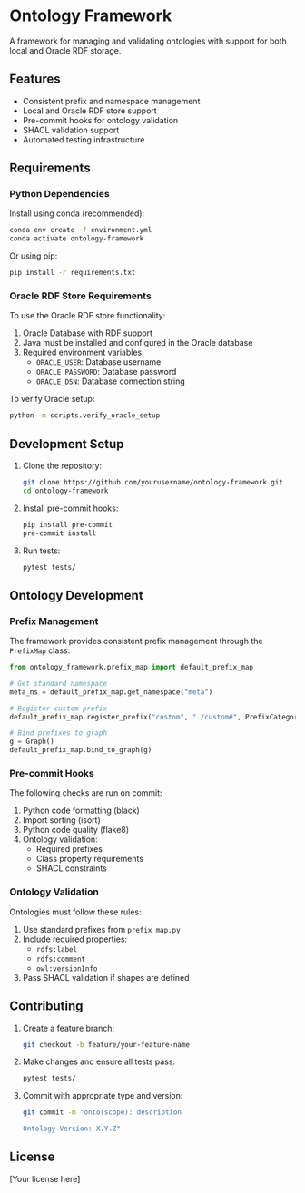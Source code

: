 # Ontology Framework

A framework for managing and validating ontologies with support for both local and Oracle RDF storage.

## Features

- Consistent prefix and namespace management
- Local and Oracle RDF store support
- Pre-commit hooks for ontology validation
- SHACL validation support
- Automated testing infrastructure

## Requirements

### Python Dependencies

Install using conda (recommended):

```bash
conda env create -f environment.yml
conda activate ontology-framework
```

Or using pip:

```bash
pip install -r requirements.txt
```

### Oracle RDF Store Requirements

To use the Oracle RDF store functionality:

1. Oracle Database with RDF support
2. Java must be installed and configured in the Oracle database
3. Required environment variables:
   - `ORACLE_USER`: Database username
   - `ORACLE_PASSWORD`: Database password
   - `ORACLE_DSN`: Database connection string

To verify Oracle setup:

```bash
python -m scripts.verify_oracle_setup
```

## Development Setup

1. Clone the repository:
   ```bash
   git clone https://github.com/yourusername/ontology-framework.git
   cd ontology-framework
   ```

2. Install pre-commit hooks:
   ```bash
   pip install pre-commit
   pre-commit install
   ```

3. Run tests:
   ```bash
   pytest tests/
   ```

## Ontology Development

### Prefix Management

The framework provides consistent prefix management through the `PrefixMap` class:

```python
from ontology_framework.prefix_map import default_prefix_map

# Get standard namespace
meta_ns = default_prefix_map.get_namespace("meta")

# Register custom prefix
default_prefix_map.register_prefix("custom", "./custom#", PrefixCategory.DOMAIN)

# Bind prefixes to graph
g = Graph()
default_prefix_map.bind_to_graph(g)
```

### Pre-commit Hooks

The following checks are run on commit:

1. Python code formatting (black)
2. Import sorting (isort)
3. Python code quality (flake8)
4. Ontology validation:
   - Required prefixes
   - Class property requirements
   - SHACL constraints

### Ontology Validation

Ontologies must follow these rules:

1. Use standard prefixes from `prefix_map.py`
2. Include required properties:
   - `rdfs:label`
   - `rdfs:comment`
   - `owl:versionInfo`
3. Pass SHACL validation if shapes are defined

## Contributing

1. Create a feature branch:
   ```bash
   git checkout -b feature/your-feature-name
   ```

2. Make changes and ensure all tests pass:
   ```bash
   pytest tests/
   ```

3. Commit with appropriate type and version:
   ```bash
   git commit -m "onto(scope): description

   Ontology-Version: X.Y.Z"
   ```

## License

[Your license here]
